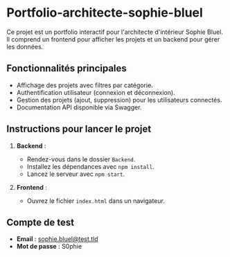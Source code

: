 # Portfolio-architecte-sophie-bluel

Ce projet est un portfolio interactif pour l'architecte d'intérieur Sophie Bluel.
Il comprend un frontend pour afficher les projets et un backend pour gérer les données.

## Fonctionnalités principales

- Affichage des projets avec filtres par catégorie.
- Authentification utilisateur (connexion et déconnexion).
- Gestion des projets (ajout, suppression) pour les utilisateurs connectés.
- Documentation API disponible via Swagger.

## Instructions pour lancer le projet

1. **Backend** :

   - Rendez-vous dans le dossier `Backend`.
   - Installez les dépendances avec `npm install`.
   - Lancez le serveur avec `npm start`.

2. **Frontend** :
   - Ouvrez le fichier `index.html` dans un navigateur.

## Compte de test

- **Email** : sophie.bluel@test.tld
- **Mot de passe** : S0phie
